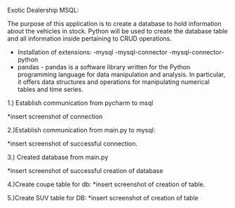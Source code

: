 Exotic Dealership MSQL:

The purpose of this application is to create a database to hold information about the vehicles in stock.
Python will be used to create the database table and all information inside pertaining to CRUD operations.

- Installation of extensions:
-mysql
-mysql-connector
-mysql-connector-python
- pandas - pandas is a software library written for the Python
programming language
for data manipulation and analysis. In particular, it offers
data structures and operations for
manipulating numerical tables and time series.


1.) Establish communication from pycharm to msql

*insert screenshot of connection

2.)Establish communication from main.py to mysql:

*insert screenshot of successful connection.

3.) Created database from main.py

*insert screenshot of successful creation of database

4.)Create coupe table for db:
*insert screenshot of creation of table.

5.)Create SUV table for DB:
*insert screenshot of creation of table